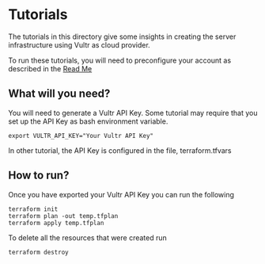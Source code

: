 # Tutorials

The tutorials in this directory give some insights in creating the 
server infrastructure using Vultr as cloud provider.

To run these tutorials, you will need to preconfigure your account as 
described in the [Read Me](../README.md)

## What will you need?
You will need to generate a Vultr API Key.
Some tutorial may require that you set up the API Key as bash
environment variable.

```
export VULTR_API_KEY="Your Vultr API Key"
```
In other tutorial, the API Key is configured in the file,
terraform.tfvars

## How to run?

Once you have exported your Vultr API Key you can run the following

```
terraform init
terraform plan -out temp.tfplan
terraform apply temp.tfplan
```

To delete all the resources that were created run
```
terraform destroy
```
